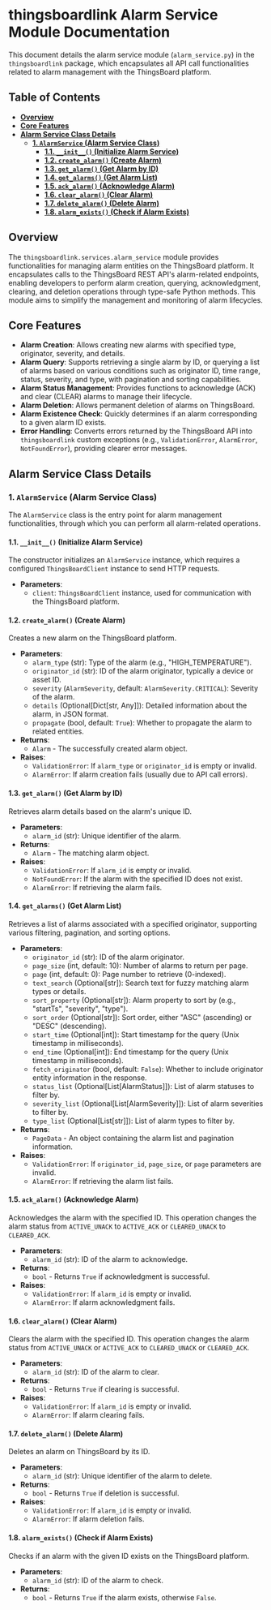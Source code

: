 # thingsboardlink Alarm Service Module Documentation

This document details the alarm service module (`alarm_service.py`) in the `thingsboardlink` package, which encapsulates all API call functionalities related to alarm management with the ThingsBoard platform.

## Table of Contents

- [**Overview**](#overview)
- [**Core Features**](#core-features)
- [**Alarm Service Class Details**](#alarm-service-class-details)
    - [**1. `AlarmService` (Alarm Service Class)**](#1-alarmservice-alarm-service-class)
        - [**1.1. `__init__()` (Initialize Alarm Service)**](#11-___init___-initialize-alarm-service)
        - [**1.2. `create_alarm()` (Create Alarm)**](#12-create_alarm-create-alarm)
        - [**1.3. `get_alarm()` (Get Alarm by ID)**](#13-get_alarm-get-alarm-by-id)
        - [**1.4. `get_alarms()` (Get Alarm List)**](#14-get_alarms-get-alarm-list)
        - [**1.5. `ack_alarm()` (Acknowledge Alarm)**](#15-ack_alarm-acknowledge-alarm)
        - [**1.6. `clear_alarm()` (Clear Alarm)**](#16-clear_alarm-clear-alarm)
        - [**1.7. `delete_alarm()` (Delete Alarm)**](#17-delete_alarm-delete-alarm)
        - [**1.8. `alarm_exists()` (Check if Alarm Exists)**](#18-alarm_exists-check-if-alarm-exists)

## Overview

The `thingsboardlink.services.alarm_service` module provides functionalities for managing alarm entities on the ThingsBoard platform. It encapsulates calls to the ThingsBoard REST API's alarm-related endpoints, enabling developers to perform alarm creation, querying, acknowledgment, clearing, and deletion operations through type-safe Python methods. This module aims to simplify the management and monitoring of alarm lifecycles.

## Core Features

* **Alarm Creation**: Allows creating new alarms with specified type, originator, severity, and details.
* **Alarm Query**: Supports retrieving a single alarm by ID, or querying a list of alarms based on various conditions such as originator ID, time range, status, severity, and type, with pagination and sorting capabilities.
* **Alarm Status Management**: Provides functions to acknowledge (ACK) and clear (CLEAR) alarms to manage their lifecycle.
* **Alarm Deletion**: Allows permanent deletion of alarms on ThingsBoard.
* **Alarm Existence Check**: Quickly determines if an alarm corresponding to a given alarm ID exists.
* **Error Handling**: Converts errors returned by the ThingsBoard API into `thingsboardlink` custom exceptions (e.g., `ValidationError`, `AlarmError`, `NotFoundError`), providing clearer error messages.

## Alarm Service Class Details

### 1. `AlarmService` (Alarm Service Class)

The `AlarmService` class is the entry point for alarm management functionalities, through which you can perform all alarm-related operations.

#### 1.1. `__init__()` (Initialize Alarm Service)

The constructor initializes an `AlarmService` instance, which requires a configured `ThingsBoardClient` instance to send HTTP requests.

* **Parameters**:
    * `client`: `ThingsBoardClient` instance, used for communication with the ThingsBoard platform.

#### 1.2. `create_alarm()` (Create Alarm)

Creates a new alarm on the ThingsBoard platform.

* **Parameters**:
    * `alarm_type` (str): Type of the alarm (e.g., "HIGH_TEMPERATURE").
    * `originator_id` (str): ID of the alarm originator, typically a device or asset ID.
    * `severity` (`AlarmSeverity`, default: `AlarmSeverity.CRITICAL`): Severity of the alarm.
    * `details` (Optional[Dict[str, Any]]): Detailed information about the alarm, in JSON format.
    * `propagate` (bool, default: `True`): Whether to propagate the alarm to related entities.
* **Returns**:
    * `Alarm` - The successfully created alarm object.
* **Raises**:
    * `ValidationError`: If `alarm_type` or `originator_id` is empty or invalid.
    * `AlarmError`: If alarm creation fails (usually due to API call errors).

#### 1.3. `get_alarm()` (Get Alarm by ID)

Retrieves alarm details based on the alarm's unique ID.

* **Parameters**:
    * `alarm_id` (str): Unique identifier of the alarm.
* **Returns**:
    * `Alarm` - The matching alarm object.
* **Raises**:
    * `ValidationError`: If `alarm_id` is empty or invalid.
    * `NotFoundError`: If the alarm with the specified ID does not exist.
    * `AlarmError`: If retrieving the alarm fails.

#### 1.4. `get_alarms()` (Get Alarm List)

Retrieves a list of alarms associated with a specified originator, supporting various filtering, pagination, and sorting options.

* **Parameters**:
    * `originator_id` (str): ID of the alarm originator.
    * `page_size` (int, default: 10): Number of alarms to return per page.
    * `page` (int, default: 0): Page number to retrieve (0-indexed).
    * `text_search` (Optional[str]): Search text for fuzzy matching alarm types or details.
    * `sort_property` (Optional[str]): Alarm property to sort by (e.g., "startTs", "severity", "type").
    * `sort_order` (Optional[str]): Sort order, either "ASC" (ascending) or "DESC" (descending).
    * `start_time` (Optional[int]): Start timestamp for the query (Unix timestamp in milliseconds).
    * `end_time` (Optional[int]): End timestamp for the query (Unix timestamp in milliseconds).
    * `fetch_originator` (bool, default: `False`): Whether to include originator entity information in the response.
    * `status_list` (Optional[List[AlarmStatus]]): List of alarm statuses to filter by.
    * `severity_list` (Optional[List[AlarmSeverity]]): List of alarm severities to filter by.
    * `type_list` (Optional[List[str]]): List of alarm types to filter by.
* **Returns**:
    * `PageData` - An object containing the alarm list and pagination information.
* **Raises**:
    * `ValidationError`: If `originator_id`, `page_size`, or `page` parameters are invalid.
    * `AlarmError`: If retrieving the alarm list fails.

#### 1.5. `ack_alarm()` (Acknowledge Alarm)

Acknowledges the alarm with the specified ID. This operation changes the alarm status from `ACTIVE_UNACK` to `ACTIVE_ACK` or `CLEARED_UNACK` to `CLEARED_ACK`.

* **Parameters**:
    * `alarm_id` (str): ID of the alarm to acknowledge.
* **Returns**:
    * `bool` - Returns `True` if acknowledgment is successful.
* **Raises**:
    * `ValidationError`: If `alarm_id` is empty or invalid.
    * `AlarmError`: If alarm acknowledgment fails.

#### 1.6. `clear_alarm()` (Clear Alarm)

Clears the alarm with the specified ID. This operation changes the alarm status from `ACTIVE_UNACK` or `ACTIVE_ACK` to `CLEARED_UNACK` or `CLEARED_ACK`.

* **Parameters**:
    * `alarm_id` (str): ID of the alarm to clear.
* **Returns**:
    * `bool` - Returns `True` if clearing is successful.
* **Raises**:
    * `ValidationError`: If `alarm_id` is empty or invalid.
    * `AlarmError`: If alarm clearing fails.

#### 1.7. `delete_alarm()` (Delete Alarm)

Deletes an alarm on ThingsBoard by its ID.

* **Parameters**:
    * `alarm_id` (str): Unique identifier of the alarm to delete.
* **Returns**:
    * `bool` - Returns `True` if deletion is successful.
* **Raises**:
    * `ValidationError`: If `alarm_id` is empty or invalid.
    * `AlarmError`: If alarm deletion fails.

#### 1.8. `alarm_exists()` (Check if Alarm Exists)

Checks if an alarm with the given ID exists on the ThingsBoard platform.

* **Parameters**:
    * `alarm_id` (str): ID of the alarm to check.
* **Returns**:
    * `bool` - Returns `True` if the alarm exists, otherwise `False`.